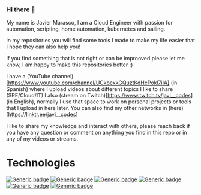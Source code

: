 ### Hi there 👋

My name is Javier Marasco, I am a Cloud Engineer with passion for automation, scripting, home automation, kubernetes and sailing.

In my repositories you will find some tools I made to make my life easier that I hope they can also help you!

If you find something that is not right or can be improoved please let me know, I am happy to make this repositories better :)

I have a (YouTube channel)[https://www.youtube.com/channel/UCkbexkGQuztKdHcPokl7iIA] (in Spanish) where I upload videos about different topics I like to share (SRE/Cloud/IT)
I also (stream on Twitch)[https://www.twitch.tv/javi__codes] (in English), normally I use that space to work on personal projects or tools that I upload in here later.
You can also find my other networks in (here)[https://linktr.ee/javi__codes]

I like to share my knowledge and interact with others, please reach back if you have any question or comment on anything you find in this repo or in any of my videos or streams.

# Technologies
[![Generic badge](https://img.shields.io/badge/Cloud-Azure-blue)](https://shields.io/)
[![Generic badge](https://img.shields.io/badge/Coding-Python-green.svg)](https://shields.io/)
[![Generic badge](https://img.shields.io/badge/Coding-Powershell-green.svg)](https://shields.io/)
[![Generic badge](https://img.shields.io/badge/Containers-Kubernetes-green.svg)](https://shields.io/)
[![Generic badge](https://img.shields.io/badge/Containers-Docker-green.svg)](https://shields.io/)
[![Generic badge](https://img.shields.io/badge/Monitoring-Grafana-orange.svg)](https://shields.io/)


<!--
**javiermarasco/javiermarasco** is a ✨ _special_ ✨ repository because its `README.md` (this file) appears on your GitHub profile.
Here are some ideas to get you started:
- 🔭 I’m currently working on ...
- 🌱 I’m currently learning ...
- 👯 I’m looking to collaborate on ...
- 🤔 I’m looking for help with ...
- 💬 Ask me about ...
- 📫 How to reach me: ...
- 😄 Pronouns: ...
- ⚡ Fun fact: ...
